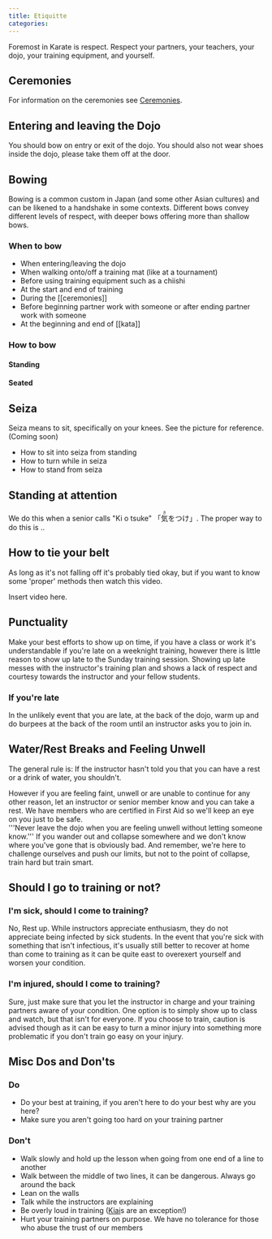 ```yaml
---
title: Etiquitte
categories:
---
```


Foremost in Karate is respect. Respect your partners, your teachers, your dojo, your training equipment, and yourself.

## Ceremonies

For information on the ceremonies see [Ceremonies](/ceremonies).

## Entering and leaving the Dojo

You should bow on entry or exit of the dojo. You should also not wear shoes inside the dojo, please take them off at the door.

## Bowing

Bowing is a common custom in Japan (and some other Asian cultures) and can be likened to a handshake in some contexts. Different bows convey different levels of respect, with deeper bows offering more than shallow bows.

### When to bow

- When entering/leaving the dojo
- When walking onto/off a training mat (like at a tournament)
- Before using training equipment such as a chiishi
- At the start and end of training
- During the [[ceremonies]]
- Before beginning partner work with someone or after ending partner work with someone
- At the beginning and end of [[kata]]

### How to bow

#### Standing

#### Seated

## Seiza

Seiza means to sit, specifically on your knees. See the picture for reference. (Coming soon)

- How to sit into seiza from standing
- How to turn while in seiza
- How to stand from seiza

## Standing at attention

We do this when a senior calls "Ki o tsuke" 「<ruby><rb>気</rb><rt>き</rt><rb>をつけ</rb><rt></rt></ruby>」.
The proper way to do this is ..

## How to tie your belt

As long as it's not falling off it's probably tied okay, but if you want to know some 'proper' methods then watch this video.

Insert video here.

## Punctuality

Make your best efforts to show up on time, if you have a class or work it's understandable if you're late on a weeknight training, however there is little reason to show up late to the Sunday training session. Showing up late messes with the instructor's training plan and shows a lack of respect and courtesy towards the instructor and your fellow students.

### If you're late

In the unlikely event that you are late, at the back of the dojo, warm up and do burpees at the back of the room until an instructor asks you to join in.

## Water/Rest Breaks and Feeling Unwell

The general rule is: If the instructor hasn't told you that you can have a rest or a drink of water, you shouldn't. <br/>

However if you are feeling faint, unwell or are unable to continue for any other reason, let an instructor or senior member know and you can take a rest. We have members who are certified in First Aid so we'll keep an eye on you just to be safe. <br/>
'''Never leave the dojo when you are feeling unwell without letting someone know.''' If you wander out and collapse somewhere and we don't know where you've gone that is obviously bad.
And remember, we're here to challenge ourselves and push our limits, but not to the point of collapse, train hard but train smart.

## Should I go to training or not?

### I'm sick, should I come to training?

No, Rest up. While instructors appreciate enthusiasm, they do not appreciate being infected by sick students. In the event that you're sick with something that isn't infectious, it's usually still better to recover at home than come to training as it can be quite east to overexert yourself and worsen your condition.

### I'm injured, should I come to training?

Sure, just make sure that you let the instructor in charge and your training partners aware of your condition.
One option is to simply show up to class and watch, but that isn't for everyone.
If you choose to train, caution is advised though as it can be easy to turn a minor injury into something more problematic if you don't train go easy on your injury.

## Misc Dos and Don'ts

### Do

- Do your best at training, if you aren't here to do your best why are you here?
- Make sure you aren't going too hard on your training partner

### Don't

- Walk slowly and hold up the lesson when going from one end of a line to another
- Walk between the middle of two lines, it can be dangerous. Always go around the back
- Lean on the walls
- Talk while the instructors are explaining
- Be overly loud in training ([Kiai](/kiai)s are an exception!)
- Hurt your training partners on purpose. We have no tolerance for those who abuse the trust of our members
